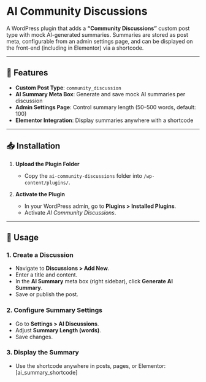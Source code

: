 # AI Community Discussions

A WordPress plugin that adds a **“Community Discussions”** custom post type with mock AI-generated summaries. Summaries are stored as post meta, configurable from an admin settings page, and can be displayed on the front-end (including in Elementor) via a shortcode.

---

## 🚀 Features

- **Custom Post Type**: `community_discussion`
- **AI Summary Meta Box**: Generate and save mock AI summaries per discussion
- **Admin Settings Page**: Control summary length (50–500 words, default: 100)
- **Elementor Integration**: Display summaries anywhere with a shortcode

---

## 📥 Installation

1. **Upload the Plugin Folder**

   - Copy the `ai-community-discussions` folder into `/wp-content/plugins/`.

2. **Activate the Plugin**

   - In your WordPress admin, go to **Plugins > Installed Plugins**.
   - Activate _AI Community Discussions_.

---

## 📝 Usage

### 1. Create a Discussion

- Navigate to **Discussions > Add New**.
- Enter a title and content.
- In the **AI Summary** meta box (right sidebar), click **Generate AI Summary**.
- Save or publish the post.

### 2. Configure Summary Settings

- Go to **Settings > AI Discussions**.
- Adjust **Summary Length (words)**.
- Save changes.

### 3. Display the Summary

- Use the shortcode anywhere in posts, pages, or Elementor:
  [ai_summary_shortcode]
